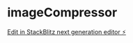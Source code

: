 # imageCompressor

[Edit in StackBlitz next generation editor ⚡️](https://stackblitz.com/~/github.com/jaswanthch/imageCompressor)